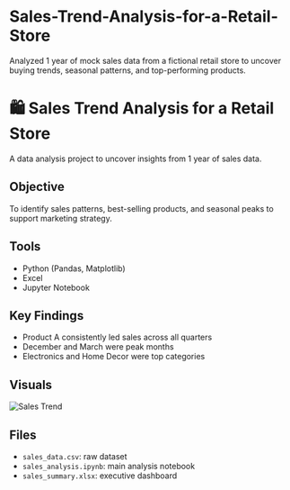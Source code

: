 # Sales-Trend-Analysis-for-a-Retail-Store
Analyzed 1 year of mock sales data from a fictional retail store to uncover buying trends, seasonal patterns, and top-performing products.
# 🛍️ Sales Trend Analysis for a Retail Store

A data analysis project to uncover insights from 1 year of sales data.

## Objective
To identify sales patterns, best-selling products, and seasonal peaks to support marketing strategy.

## Tools
- Python (Pandas, Matplotlib)
- Excel
- Jupyter Notebook

## Key Findings
- Product A consistently led sales across all quarters
- December and March were peak months
- Electronics and Home Decor were top categories

## Visuals
![Sales Trend](charts/monthly_sales.png)

## Files
- `sales_data.csv`: raw dataset
- `sales_analysis.ipynb`: main analysis notebook
- `sales_summary.xlsx`: executive dashboard
